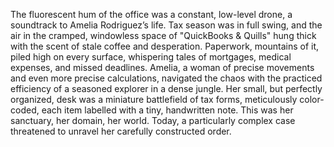 The fluorescent hum of the office was a constant, low-level drone, a soundtrack to Amelia Rodriguez’s life.  Tax season was in full swing, and the air in the cramped, windowless space of "QuickBooks & Quills" hung thick with the scent of stale coffee and desperation.  Paperwork, mountains of it, piled high on every surface, whispering tales of mortgages, medical expenses, and missed deadlines.  Amelia, a woman of precise movements and even more precise calculations, navigated the chaos with the practiced efficiency of a seasoned explorer in a dense jungle.  Her small, but perfectly organized, desk was a miniature battlefield of tax forms, meticulously color-coded, each item labelled with a tiny, handwritten note.  This was her sanctuary, her domain, her world. Today, a particularly complex case threatened to unravel her carefully constructed order.
